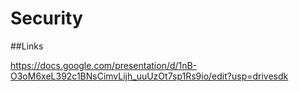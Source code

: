 # Security


##Links


https://docs.google.com/presentation/d/1nB-O3oM6xeL392c1BNsCimvLijh_uuUzOt7sp1Rs9io/edit?usp=drivesdk
